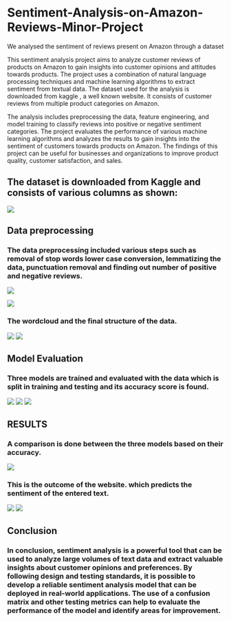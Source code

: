 # Sentiment-Analysis-on-Amazon-Reviews-Minor-Project
We analysed the sentiment of reviews present on Amazon through a dataset

This sentiment analysis project aims to analyze customer reviews of products on 
Amazon to gain insights into customer opinions and attitudes towards products. 
The project uses a combination of natural language processing techniques and 
machine learning algorithms to extract sentiment from textual data. The dataset 
used for the analysis is downloaded from kaggle , a well known website. It
consists of customer reviews from multiple product categories on Amazon. 


The analysis includes preprocessing the data, feature engineering, and model 
training to classify reviews into positive or negative sentiment categories. The 
project evaluates the performance of various machine learning algorithms and 
analyzes the results to gain insights into the sentiment of customers towards 
products on Amazon. The findings of this project can be useful for businesses 
and organizations to improve product quality, customer satisfaction, and sales.

## The dataset is downloaded from Kaggle and consists of various columns as shown:

![](/readme_images/image1.png)

## Data preprocessing

### The data preprocessing included various steps such as removal of stop words lower case conversion, lemmatizing the data, punctuation removal and finding out number of positive and negative reviews.

![](/readme_images/image2.png)

![](/readme_images/image3.png)

### The wordcloud and the final structure of the data.
![](/readme_images/image4.png)
![](/readme_images/image5.png)

## Model Evaluation
### Three models are trained and evaluated with the data which is split in training and testing and its accuracy score is found.
![](/readme_images/image6.png)
![](/readme_images/image7.png)
![](/readme_images/image8.png)

## RESULTS

### A comparison is done between the three models based on their accuracy.
![](/readme_images/image9.png)

### This is the outcome of the website. which predicts the sentiment of the entered text.

![](/readme_images/image10.png)
![](/readme_images/image11.png)

## Conclusion
### In conclusion, sentiment analysis is a powerful tool that can be used to analyze large volumes of text data and extract valuable insights about customer opinions and preferences. By following design and testing standards, it is possible to develop a reliable sentiment analysis model that can be deployed in real-world applications. The use of a confusion matrix and other testing metrics can help to evaluate the performance of the model and identify areas for improvement.
